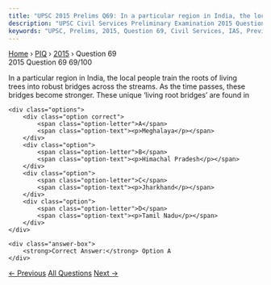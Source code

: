 ```yaml
---
title: "UPSC 2015 Prelims Q69: In a particular region in India, the local people train the..."
description: "UPSC Civil Services Preliminary Examination 2015 Question 69 with options and answer"
keywords: "UPSC, Prelims, 2015, Question 69, Civil Services, IAS, Previous Year Questions"
---
```


<nav class="breadcrumb">
    <a href="../../">Home</a>
    <span>›</span>
    <a href="../">PIQ</a>
    <span>›</span>
    <a href="./">2015</a>
    <span>›</span>
    <span>Question 69</span>
</nav>

<div class="question-header">
    <div class="question-meta">
        <span class="year-badge">2015</span>
        <span class="question-number">Question 69</span>
        <span class="progress">69/100</span>
    </div>
    <div class="progress-bar">
        <div class="progress-fill" style="width: 69.0%"></div>
    </div>
</div>

<div class="question-content">
    <div class="question-text">
        <p>In a particular region in India, the local people train the roots of living<br />
trees into robust bridges across the streams. As the time passes, these<br />
bridges become stronger. These unique ‘living root bridges’ are found in</p>
    </div>
    
    <div class="options">
        <div class="option correct">
            <span class="option-letter">A</span>
            <span class="option-text"><p>Meghalaya</p></span>
        </div>
        <div class="option">
            <span class="option-letter">B</span>
            <span class="option-text"><p>Himachal Pradesh</p></span>
        </div>
        <div class="option">
            <span class="option-letter">C</span>
            <span class="option-text"><p>Jharkhand</p></span>
        </div>
        <div class="option">
            <span class="option-letter">D</span>
            <span class="option-text"><p>Tamil Nadu</p></span>
        </div>
    </div>

    <div class="answer-box">
        <strong>Correct Answer:</strong> Option A
    </div>
</div>

<div class="question-nav">
    <a href="../q068-which-one-of-the-following-movements-has-contribut/" class="nav-btn prev">← Previous</a>
    <a href="../" class="nav-btn center">All Questions</a>
    <a href="../q070-tides-occur-in-the-oceans-and-seas-due-to-which-am/" class="nav-btn next">Next →</a>
</div>
